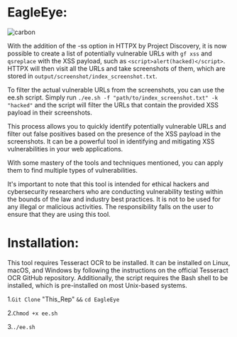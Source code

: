 # EagleEye:

![carbon](https://user-images.githubusercontent.com/125891350/235403510-7b76c066-3606-4254-b795-9c29125e7567.png)


With the addition of the -ss option in HTTPX by Project Discovery, it is now possible to create a list of potentially vulnerable URLs with `gf xss` and `qsreplace` with the XSS payload, such as `<script>alert(hacked)</script>`. HTTPX will then visit all the URLs and take screenshots of them, which are stored in `output/screenshot/index_screenshot.txt`.

To filter the actual vulnerable URLs from the screenshots, you can use the ee.sh script. Simply run `./ee.sh -f "path/to/index_screenshot.txt" -k "hacked"` and the script will filter the URLs that contain the provided XSS payload in their screenshots.

This process allows you to quickly identify potentially vulnerable URLs and filter out false positives based on the presence of the XSS payload in the screenshots. It can be a powerful tool in identifying and mitigating XSS vulnerabilities in your web applications.

With some mastery of the tools and techniques mentioned, you can apply them to find multiple types of vulnerabilities.

It's important to note that this tool is intended for ethical hackers and cybersecurity researchers who are conducting vulnerability testing within the bounds of the law and industry best practices. It is not to be used for any illegal or malicious activities. The responsibility falls on the user to ensure that they are using this tool.

# Installation:
This tool requires Tesseract OCR to be installed. It can be installed on Linux, macOS, and Windows by following the instructions on the official Tesseract OCR GitHub repository. Additionally, the script requires the Bash shell to be installed, which is pre-installed on most Unix-based systems.

1.`Git Clone` "This_Rep" `&&` `cd EagleEye`

2.`Chmod +x ee.sh`

3.`./ee.sh`
